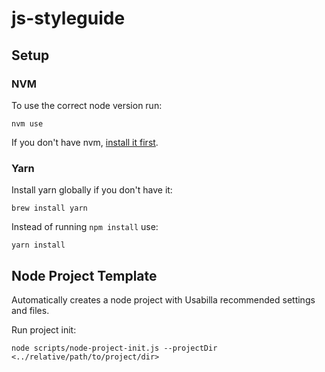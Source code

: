 # js-styleguide

## Setup
### NVM 

To use the correct node version run:
```
nvm use
```

If you don't have nvm, [install it first](https://github.com/creationix/nvm).

### Yarn

Install yarn globally if you don't have it:
```
brew install yarn
``` 

Instead of running `npm install` use:
```
yarn install
```

## Node Project Template

Automatically creates a node project with Usabilla recommended settings and files.

Run project init: 
```
node scripts/node-project-init.js --projectDir <../relative/path/to/project/dir>
```
